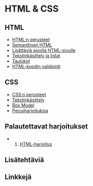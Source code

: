 # HTML & CSS

## HTML

- [HTML:n perusteet](./htmlperusteet/index.md)<base target="_blank">
- [Semanttinen HTML](./semanttinen/index.md)<base target="_blank">
- [Lisättäviä asioita HTML-sivulle](./lisattavat/index.md)<base target="_blank">
- [Tekstinkäsittely ja listat](./tekstinkasittely/index.md)<base target="_blank">
- [Taulukot](./taulukot/index.md)<base target="_blank">
- [HTML-koodin validointi](./validointi/index.md)<base target="_blank">

## CSS

- [CSS:n perusteet](./cssperusteet/index.md)<base target="_blank">
- [Tekstinkäsittely](./tekstinkasittely/index.md)<base target="_blank">
- [Box Model](./boxmodel/index.md)<base target="_blank">
- [Perusharjoituksia](./valintaharjoitukset/index.md)<base target="_blank">

## Palautettavat harjoitukset

- 1. [HTML-harjoitus](./htmlharjoitus1/index.md)

## Lisätehtäviä

## Linkkejä 